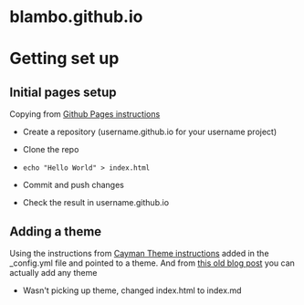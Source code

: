 # blambo.github.io

# Getting set up

## Initial pages setup

Copying from [Github Pages instructions](https://pages.github.com)

- Create a repository (username.github.io for your username project)

- Clone the repo

- `echo "Hello World" > index.html`

- Commit and push changes

- Check the result in username.github.io

## Adding a theme

Using the instructions from [Cayman Theme instructions](https://github.com/pages-themes/cayman?tab=readme-ov-file) added in the \_config.yml file and pointed to a theme. And from [this old blog post](https://github.blog/2017-11-29-use-any-theme-with-github-pages/) you can actually add any theme

- Wasn't picking up theme, changed index.html to index.md
